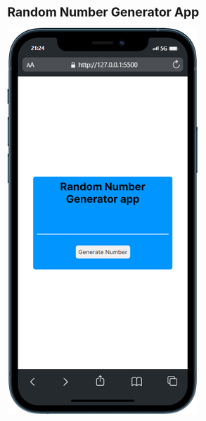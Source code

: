 # Random Number Generator App

![Random num Generator App](/DAY%202%20-%20Random%20num%20Generator/images/mobile.png)
